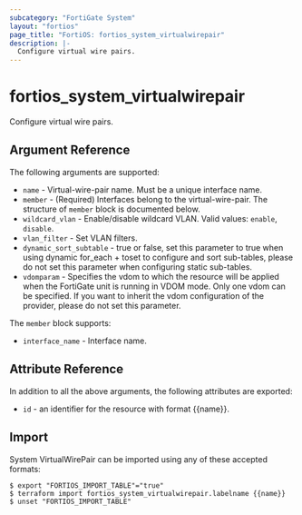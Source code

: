 ```yaml
---
subcategory: "FortiGate System"
layout: "fortios"
page_title: "FortiOS: fortios_system_virtualwirepair"
description: |-
  Configure virtual wire pairs.
---
```


# fortios_system_virtualwirepair
Configure virtual wire pairs.

## Argument Reference

The following arguments are supported:

* `name` - Virtual-wire-pair name. Must be a unique interface name.
* `member` - (Required) Interfaces belong to the virtual-wire-pair. The structure of `member` block is documented below.
* `wildcard_vlan` - Enable/disable wildcard VLAN. Valid values: `enable`, `disable`.
* `vlan_filter` - Set VLAN filters.
* `dynamic_sort_subtable` - true or false, set this parameter to true when using dynamic for_each + toset to configure and sort sub-tables, please do not set this parameter when configuring static sub-tables.
* `vdomparam` - Specifies the vdom to which the resource will be applied when the FortiGate unit is running in VDOM mode. Only one vdom can be specified. If you want to inherit the vdom configuration of the provider, please do not set this parameter.

The `member` block supports:

* `interface_name` - Interface name.


## Attribute Reference

In addition to all the above arguments, the following attributes are exported:
* `id` - an identifier for the resource with format {{name}}.

## Import

System VirtualWirePair can be imported using any of these accepted formats:
```
$ export "FORTIOS_IMPORT_TABLE"="true"
$ terraform import fortios_system_virtualwirepair.labelname {{name}}
$ unset "FORTIOS_IMPORT_TABLE"
```
